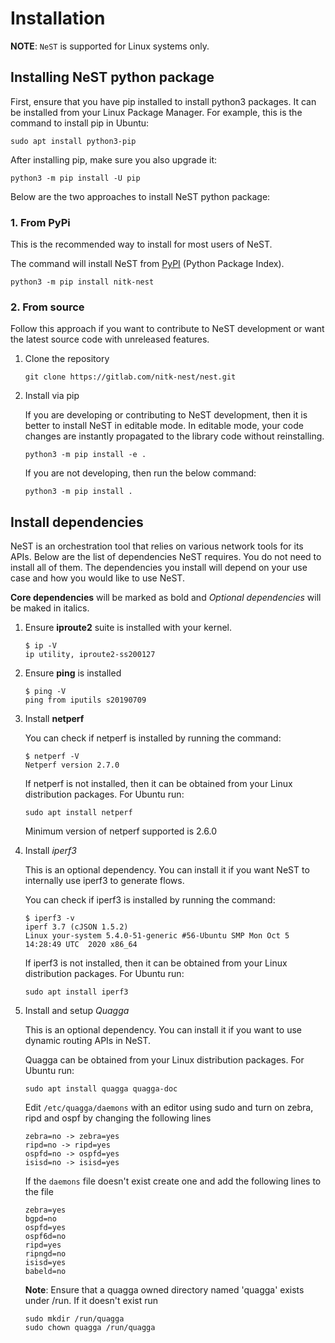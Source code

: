 # Installation

**NOTE**: `NeST` is supported for Linux systems only.

## Installing NeST python package

First, ensure that you have pip installed to install python3 packages.
It can be installed from your Linux Package Manager. For example,
this is the command to install pip in Ubuntu:

```shell
sudo apt install python3-pip
```

After installing pip, make sure you also upgrade it:

```shell
python3 -m pip install -U pip
```

Below are the two approaches to install NeST python package:

### 1. From PyPi

This is the recommended way to install for most users of NeST.

The command will install NeST from
[PyPI](https://pypi.org/project/nitk-nest/) (Python Package Index).

```shell
python3 -m pip install nitk-nest
```

### 2. From source

Follow this approach if you want to contribute to NeST development or
want the latest source code with unreleased features.

1. Clone the repository

    ```shell
    git clone https://gitlab.com/nitk-nest/nest.git
    ```

2. Install via pip

    If you are developing or contributing to NeST development, then it
    is better to install NeST in editable mode.
    In editable mode, your code changes are instantly propagated to the
    library code without reinstalling.

    ```shell
    python3 -m pip install -e .
    ```

    If you are not developing, then run the below command:

    ```shell
    python3 -m pip install .
    ```


## Install dependencies

NeST is an orchestration tool that relies on various network tools for its APIs.
Below are the list of dependencies NeST requires. You do not need to install all of
them. The dependencies you install will depend on your use case and how you would
like to use NeST.

**Core dependencies** will be marked as bold and *Optional dependencies*
will be maked in italics.

1. Ensure **iproute2** suite is installed with your kernel.

    ```shell
    $ ip -V
    ip utility, iproute2-ss200127
    ```

2. Ensure **ping** is installed

    ```shell
    $ ping -V
    ping from iputils s20190709
    ```

3. Install **netperf**

    You can check if netperf is installed by running the command:

    ```shell
    $ netperf -V
    Netperf version 2.7.0
    ```

    If netperf is not installed, then it can be obtained from your
    Linux distribution packages.
    For Ubuntu run:

    ```shell
    sudo apt install netperf
    ```

    Minimum version of netperf supported is 2.6.0

4. Install *iperf3*

    This is an optional dependency. You can install it if you want
    NeST to internally use iperf3 to generate flows.

    You can check if iperf3 is installed by running the command:

    ```shell
    $ iperf3 -v
    iperf 3.7 (cJSON 1.5.2)
    Linux your-system 5.4.0-51-generic #56-Ubuntu SMP Mon Oct 5 14:28:49 UTC  2020 x86_64
    ```

    If iperf3 is not installed, then it can be obtained from your Linux distribution packages.
    For Ubuntu run:

    ```shell
    sudo apt install iperf3
    ```

5. Install and setup *Quagga*

    This is an optional dependency. You can install it if you want to use
    dynamic routing APIs in NeST.


    Quagga can be obtained from your Linux distribution packages.
    For Ubuntu run:

    ```shell
    sudo apt install quagga quagga-doc
    ```

    Edit `/etc/quagga/daemons` with an editor using sudo and turn on zebra, ripd and ospf by changing the following lines

    ```
    zebra=no -> zebra=yes
    ripd=no -> ripd=yes
    ospfd=no -> ospfd=yes
    isisd=no -> isisd=yes
    ```

    If the `daemons` file doesn't exist create one and add the following lines to the file

    ```
    zebra=yes
    bgpd=no
    ospfd=yes
    ospf6d=no
    ripd=yes
    ripngd=no
    isisd=yes
    babeld=no
    ```

   **Note**: Ensure that a quagga owned directory named 'quagga' exists under /run. If it doesn't exist run

    ```shell
    sudo mkdir /run/quagga
    sudo chown quagga /run/quagga
    ````